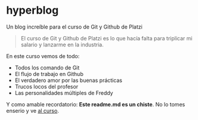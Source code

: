 # hyperblog
Un blog increíble para el curso de Git y Github de Platzi
>El curso de Git y Github de Platzi es lo que hacía falta para triplicar mi salario y lanzarme en la industria.

En este curso vemos de todo:
* Todos los comando de Git
* El flujo de trabajo en Github
* El verdadero amor por las buenas prácticas
* Trucos locos del profesor
* Las personalidades múltiples de Freddy

Y como amable recordatorio: **Este readme.md es un chiste**. No lo tomes enserio y ve [al curso](https://platzi.com/cursos/git-github/).
